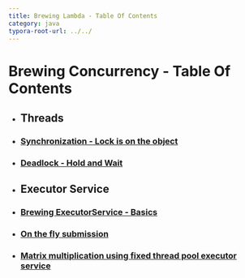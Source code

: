 ```yaml
---
title: Brewing Lambda - Table Of Contents  
category: java
typora-root-url: ../../
---
```



# Brewing Concurrency - Table Of Contents  

  
  

*   ## Threads
    

*   ### [Synchronization - Lock is on the object](https://blogs.oracle.com/brewing-tests/entry/threads_sychronization_lock_is_on)
    
*   ### [Deadlock - Hold and Wait](https://blogs.oracle.com/brewing-tests/entry/threads_sychronization_lock_is_on1)
    

*   ## Executor Service
    

*   ### [Brewing ExecutorService - Basics](https://blogs.oracle.com/brewing-tests/entry/executor_service_basics)
    
*   ### [On the fly submission](https://blogs.oracle.com/brewing-tests/entry/executor_service_on_the_fly)
    
*   ### [Matrix multiplication using fixed thread pool executor service](https://blogs.oracle.com/brewing-tests/entry/matrix_multiplication_using_fixed_thread)